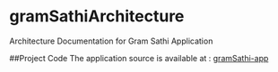 # gramSathiArchitecture
Architecture Documentation for Gram Sathi Application

##Project Code
The application source is available at : [gramSathi-app](https://github.com/Parveen539/gramSathi.git)
